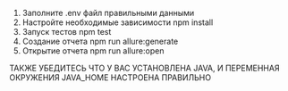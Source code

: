 1) Заполните .env файл правильными данными
2) Настройте необходимые зависимости npm install
3) Запуск тестов npm test
4) Создание отчета npm run allure:generate
5) Открытие отчета npm run allure:open

ТАКЖЕ УБЕДИТЕСЬ ЧТО У ВАС УСТАНОВЛЕНА JAVA, И ПЕРЕМЕННАЯ ОКРУЖЕНИЯ JAVA_HOME НАСТРОЕНА ПРАВИЛЬНО

